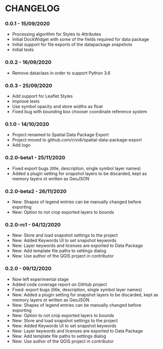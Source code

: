# CHANGELOG

### 0.0.1 - 15/09/2020

* Processing algorithm for Styles to Attributes
* Initial DockWidget with some of the fields required for data package
* Initial support for file exports of the datapackage snapshots
* Initial tests

### 0.0.2 - 16/09/2020

* Remove dataclass in order to support Python 3.6

### 0.0.3 - 25/09/2020

* Add support for Leaflet Styles
* Improve tests
* Use symbol opacity and store widths as float
* Fixed bug with bounding box chooser coordinate reference system

### 0.1.0 - 14/10/2020

* Project renamed to Spatial Data Package Export
* Project moved to github.com/cividi/spatial-data-package-export
* Add logo

### 0.2.0-beta1 - 25/11/2020

* Fixed export bugs (title, description, single symbol layer names)
* Added a plugin setting for snapshot layers to be discarded, kept as memory layers ot written as GeoJSON

### 0.2.0-beta2 - 26/11/2020

* New: Shapes of legend entries can be manually changed before exporting
* New: Option to not crop exported layers to bounds

### 0.2.0-rc1 - 04/12/2020

* New: Store and load snapshot settings to the project
* New: Added Keywords UI to set snapshot keywords
* New: Layer keywords and licenses are exported to Data Package
* New: Add template file paths to settings dialog
* New: Use author of the QGIS project in contributor

### 0.2.0 - 09/12/2020

* Now left experimental stage
* Added code coverage report on GitHub project
* Fixed: export bugs (title, description, single symbol layer names)
* New: Added a plugin setting for snapshot layers to be discarded, kept as memory layers ot written as GeoJSON
* New: Shapes of legend entries can be manually changed before exporting
* New: Option to not crop exported layers to bounds
* New: Store and load snapshot settings to the project
* New: Added Keywords UI to set snapshot keywords
* New: Layer keywords and licenses are exported to Data Package
* New: Add template file paths to settings dialog
* New: Use author of the QGIS project in contributor

###
